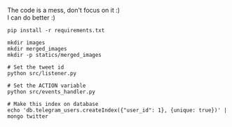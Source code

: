 The code is a mess, don't focus on it :)  
I can do better :)

``` 
pip install -r requirements.txt

mkdir images
mkdir merged_images
mkdir -p statics/merged_images

# Set the tweet id
python src/listener.py

# Set the ACTION variable
python src/events_handler.py

# Make this index on database
echo 'db.telegram_users.createIndex({"user_id": 1}, {unique: true})' | mongo twitter
```
